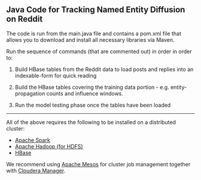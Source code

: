Java Code for Tracking Named Entity Diffusion on Reddit
---------

The code is run from the main.java file and contains a pom.xml file that allows you to download and install all necessary libraries via Maven.

Run the sequence of commands (that are commented out) in order in order to:

1. Build HBase tables from the Reddit data to load posts and replies into an indexable-form for quick reading

2. Build the HBase tables covering the training data portion - e.g. entity-propagation counts and influence windows.

3. Run the model testing phase once the tables have been loaded

* * *

All of the above requires the following to be installed on a distributed cluster:
-   [Apache Spark](https://spark.apache.org/)
-   [Apache Hadoop (for HDFS)](https://hadoop.apache.org/)
-   [HBase](https://hbase.apache.org/)

We recommend using [Apache Mesos](http://mesos.apache.org/) for cluster job management together with [Cloudera Manager](https://www.cloudera.com/content/www/en-us/products/cloudera-manager.html).